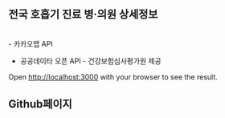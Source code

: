 ## 전국 호흡기 진료 병·의원 상세정보

<br>
- 카카오맵 API

- 공공데이타 오픈 API - 건강보험심사평가원 제공

Open [http://localhost:3000](http://localhost:3000) with your browser to see the result.

## Github페이지
